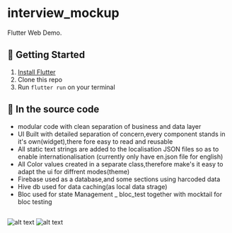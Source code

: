 # interview_mockup

Flutter Web Demo.

## 📌 Getting Started

1. [Install Flutter](https://flutter.io/setup/)
2. Clone this repo
3. Run `flutter run` on your terminal

## 📌 In the source code
- modular code with clean separation of business and data layer
- UI Built with detailed separation of concern,every component stands in it's own(widget),there fore easy to read and reusable 
- All static text strings are added to the localisation JSON files so as to enable internationalisation (currently only have en.json file for english)
- All Color values created in a separate class,therefore make's it easy to adapt the ui for diffrent modes(theme)
- Firebase used as a database,and some sections using harcoded data 
- Hive db used for data caching(as local data strage)
- Bloc used for state Management
_ bloc_test together with mocktail for bloc testing

##
![alt text](https://drive.google.com/file/d/1FDLuOfc5df6SmFWFv_TdkBQGbLPHkaAw/view?usp=sharing)
![alt text](https://drive.google.com/file/d/11n9ecvSLV7_DgYFRfiqxU9yW5JszgGC8/view?usp=sharing)


